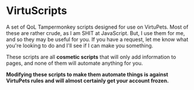 # VirtuScripts
A set of QoL Tampermonkey scripts designed for use on VirtuPets. Most of these are rather crude, as I am SHIT at JavaScript. But, I use them for me, and so they may be useful for you. If you have a request, let me know what you're looking to do and I'll see if I can make you something.

These scripts are all **cosmetic scripts** that will only add information to pages, and none of them will automate anything for you. 

**Modifying these scripts to make them automate things is against VirtuPets rules and will almost certainly get your account frozen.**
